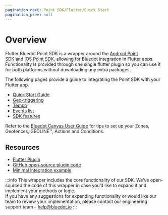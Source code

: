 ```yaml
---
pagination_next: Point SDK/Flutter/Quick Start
pagination_prev: null
---
```


Overview
=================================

Flutter Bluedot Point SDK is a wrapper around the [Android Point SDK](../Android/Overview.md) and [iOS Point SDK](../iOS/Overview.md), allowing for Bluedot integration in Flutter apps. Functionality is provided through one single flutter plugin so you can use it for both platforms without downloading any extra packages.

The following pages provide a guide to integrating the Point SDK with your Flutter app.

*   [Quick Start Guide](./Quick%20Start.md)
*   [Geo-triggering](./Geo-triggering.md)
*   [Tempo](./Tempo.md)
*   [Events list](./Events%20List.md)
*   [SDK features](./Features.md)

Refer to the [Bluedot Canvas User Guide](../../Canvas/Overview.md) for tips to set up your Zones, Geofences, GEOLINE™, Actions and Conditions.

Resources
---------

*   [Flutter Plugin](https://pub.dev/packages/bluedot_point_sdk)
*   [GitHub open-source plugin code](https://github.com/Bluedot-Innovation/PointSDK-Flutter-Plugin)
*   [Minimal integration example](https://github.com/Bluedot-Innovation/Flutter-Minimal-Integration)


:::info
This wrapper includes the core functionality of our SDK. We’ve open-sourced the code of this wrapper in case you’d like to expand it and implement your methods or logic.  
If you have any suggestions for expanding functionality or would like our team to review your implementation, please contact our engineering support team – [help@bluedot.io](mailto:help@bluedot.ok)
:::

